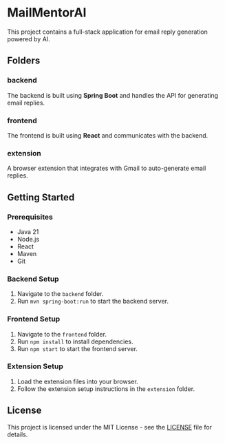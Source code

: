 # MailMentorAI

This project contains a full-stack application for email reply generation powered by AI.

## Folders

### backend
The backend is built using **Spring Boot** and handles the API for generating email replies.

### frontend
The frontend is built using **React** and communicates with the backend.

### extension
A browser extension that integrates with Gmail to auto-generate email replies.

## Getting Started

### Prerequisites
- Java 21
- Node.js
- React
- Maven
- Git

### Backend Setup
1. Navigate to the `backend` folder.
2. Run `mvn spring-boot:run` to start the backend server.

### Frontend Setup
1. Navigate to the `frontend` folder.
2. Run `npm install` to install dependencies.
3. Run `npm start` to start the frontend server.

### Extension Setup
1. Load the extension files into your browser.
2. Follow the extension setup instructions in the `extension` folder.

## License
This project is licensed under the MIT License - see the [LICENSE](LICENSE) file for details.
